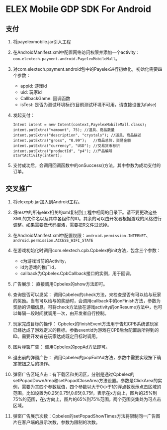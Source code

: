 # ELEX Mobile GDP SDK For Android #

## 支付 ##

1. 将payelexmobile.jar引入工程
2. 在AndroidManifest.xml中配置网络访问权限并添加一个activity：`com.elextech.payment.android.PayelexMobileMall`。
3. 对com.elextech.payment.android包中的Payelex进行初始化，初始化需要四个参数：
	* appid:	游戏id
	* uid:		玩家id
	* CallbackGame:	回调函数
	* isTest: 是否为测试环境标识(目前测试环境不可用，请直接设置为false)
4. 发起支付：

	```
	Intent intent = new Intent(context,PayelexMobileMall.class);
	intent.putExtra("vamount", 75);	//道具、商品数量
	intent.putExtra("description", "crystals");	//道具、商品描述
	intent.putExtra("gross", "0.99");	//商品总价，交易金额
	intent.putExtra("currency", "USD");	//交易货币标识
	intent.putExtra("productId", "p4");	//产品编号
	startActivity(intent);
	```

5. 支付成功后，会调用回调函数中的onSuccess()方法，其中参数为成功支付的订单。

## 交叉推广 ##

1. 将elexcpb.jar加入到Android工程。

2. 将res中的所有elex相关的xml复制到工程中相同的目录下。请不要更改这些XML的文件名以及其中各组件的ID。其余的可以由开发者根据游戏的风格进行调整。如果需要做代码混淆，需要把R文件过滤掉。

3. 在AndroidManifest.xml中配置权限：`android.permission.INTERNET`、`android.permission.ACCESS_WIFI_STATE`

4. 在游戏初始化时调用com.elextech.cpb.Cpbelex的init方法，包含三个参数：
	* c为游戏当前的Activity，
	* id为游戏的推广id，
	* callback为Cpbelex.CpbCallback接口的实例，用于回调。

5. 广告展示：
直接调用Cpbelex的show方法即可。

6. 查询是否可以发奖：
调用Cpbelex的check方法，来检查是否有可以给与玩家的奖励。当有可以给与的奖励时，会调用callback中的onFinish方法，参数为奖励的详细信息。可将check方法放在游戏activity的onResume方法中，也可以每隔一段时间就调用一次，由开发者自行控制。

7. 玩家完成目标的操作：
Cpbelex的finishEvent方法用于告知CPB系统该玩家已经达成了游戏定义的目标。参数eventid为游戏在CPB后台配置后所得到的ID。需要开发者在玩家达成既定目标时调用。

8. 图片弹窗广告：
调用Cpbelex的popAd方法即可。

9. 退出前的弹窗广告：
调用Cpbelex的popExitAd方法，参数中需要实现按下确定按钮之后的操作。

10. 弹窗广告区域点击：有下载区和关闭区，分别是通过Cpbelex的setPopadDownArea和setPopadCloseArea方法设置。参数是ClickArea的实例，需要为其四个参数赋值，四个参数以大于0小于1的浮点数表示点击区域的范围。比如设置为0.25f,0.75f,0.65f,0.75f，表示在x方向上，图片的25%到75%的范围，在y方向上，图片的65%到75%范围，两个范围交集处为可点击区域。

11. 弹窗广告展示次数：Cpbelex的setPopadShowTimes方法将限制同一广告图片在客户端的展示次数，参数为限制的次数。

